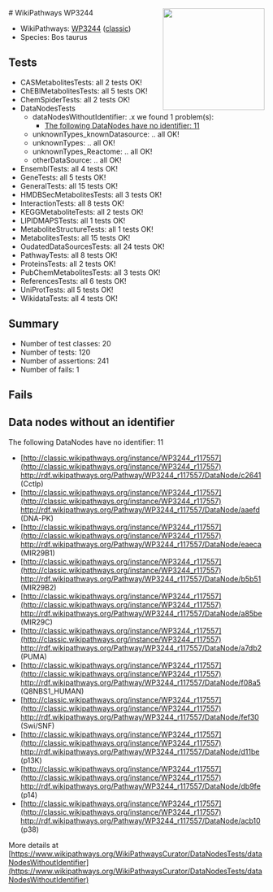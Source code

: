 <img style="float: right; width: 200px" src="https://upload.wikimedia.org/wikipedia/commons/thumb/8/83/Wplogo_with_text_500.png/640px-Wplogo_with_text_500.png" />
# WikiPathways WP3244

* WikiPathways: [WP3244](https://wikipathways.org/pathways/WP3244) ([classic](https://classic.wikipathways.org/instance/WP3244))
* Species: Bos taurus
## Tests
* CASMetabolitesTests: all 2 tests OK!
* ChEBIMetabolitesTests: all 5 tests OK!
* ChemSpiderTests: all 2 tests OK!
* DataNodesTests
    * dataNodesWithoutIdentifier: .x we found 1 problem(s):
        * [The following DataNodes have no identifier: 11](#8792c491)
    * unknownTypes_knownDatasource: .. all OK!
    * unknownTypes: .. all OK!
    * unknownTypes_Reactome: .. all OK!
    * otherDataSource: .. all OK!
* EnsemblTests: all 4 tests OK!
* GeneTests: all 5 tests OK!
* GeneralTests: all 15 tests OK!
* HMDBSecMetabolitesTests: all 3 tests OK!
* InteractionTests: all 8 tests OK!
* KEGGMetaboliteTests: all 2 tests OK!
* LIPIDMAPSTests: all 1 tests OK!
* MetaboliteStructureTests: all 1 tests OK!
* MetabolitesTests: all 15 tests OK!
* OudatedDataSourcesTests: all 24 tests OK!
* PathwayTests: all 8 tests OK!
* ProteinsTests: all 2 tests OK!
* PubChemMetabolitesTests: all 3 tests OK!
* ReferencesTests: all 6 tests OK!
* UniProtTests: all 5 tests OK!
* WikidataTests: all 4 tests OK!


## Summary

* Number of test classes: 20
* Number of tests: 120
* Number of assertions: 241
* Number of fails: 1

## Fails

<a name="8792c491" />

## Data nodes without an identifier

The following DataNodes have no identifier: 11

* [http://classic.wikipathways.org/instance/WP3244_r117557](http://classic.wikipathways.org/instance/WP3244_r117557) http://rdf.wikipathways.org/Pathway/WP3244_r117557/DataNode/c2641 (Cctlp)
* [http://classic.wikipathways.org/instance/WP3244_r117557](http://classic.wikipathways.org/instance/WP3244_r117557) http://rdf.wikipathways.org/Pathway/WP3244_r117557/DataNode/aaefd (DNA-PK)
* [http://classic.wikipathways.org/instance/WP3244_r117557](http://classic.wikipathways.org/instance/WP3244_r117557) http://rdf.wikipathways.org/Pathway/WP3244_r117557/DataNode/eaeca (MIR29B1)
* [http://classic.wikipathways.org/instance/WP3244_r117557](http://classic.wikipathways.org/instance/WP3244_r117557) http://rdf.wikipathways.org/Pathway/WP3244_r117557/DataNode/b5b51 (MIR29B2)
* [http://classic.wikipathways.org/instance/WP3244_r117557](http://classic.wikipathways.org/instance/WP3244_r117557) http://rdf.wikipathways.org/Pathway/WP3244_r117557/DataNode/a85be (MIR29C)
* [http://classic.wikipathways.org/instance/WP3244_r117557](http://classic.wikipathways.org/instance/WP3244_r117557) http://rdf.wikipathways.org/Pathway/WP3244_r117557/DataNode/a7db2 (PUMA)
* [http://classic.wikipathways.org/instance/WP3244_r117557](http://classic.wikipathways.org/instance/WP3244_r117557) http://rdf.wikipathways.org/Pathway/WP3244_r117557/DataNode/f08a5 (Q8NBS1_HUMAN)
* [http://classic.wikipathways.org/instance/WP3244_r117557](http://classic.wikipathways.org/instance/WP3244_r117557) http://rdf.wikipathways.org/Pathway/WP3244_r117557/DataNode/fef30 (Swi/SNF)
* [http://classic.wikipathways.org/instance/WP3244_r117557](http://classic.wikipathways.org/instance/WP3244_r117557) http://rdf.wikipathways.org/Pathway/WP3244_r117557/DataNode/d11be (p13K)
* [http://classic.wikipathways.org/instance/WP3244_r117557](http://classic.wikipathways.org/instance/WP3244_r117557) http://rdf.wikipathways.org/Pathway/WP3244_r117557/DataNode/db9fe (p14)
* [http://classic.wikipathways.org/instance/WP3244_r117557](http://classic.wikipathways.org/instance/WP3244_r117557) http://rdf.wikipathways.org/Pathway/WP3244_r117557/DataNode/acb10 (p38)


More details at [https://www.wikipathways.org/WikiPathwaysCurator/DataNodesTests/dataNodesWithoutIdentifier](https://www.wikipathways.org/WikiPathwaysCurator/DataNodesTests/dataNodesWithoutIdentifier)

